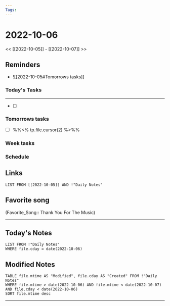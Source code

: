 ```yaml
---
Tags:
---
```

# 2022-10-06
<< [[2022-10-05]] - [[2022-10-07]] >>
## Reminders
- ![[2022-10-05#Tomorrows tasks]]
### Today's Tasks
---
- [ ] 



### Tomorrows tasks
- [ ] %%<% tp.file.cursor(2) %>%%
### Week tasks
### Schedule

## Links
```dataview
LIST FROM [[2022-10-05]] AND !"Daily Notes"
```
## Favorite song
(Favorite_Song:: Thank You For The Music)
___
## Today's Notes
```dataview
LIST FROM !"Daily Notes"
WHERE file.cday = date(2022-10-06)
```
## Modified Notes
```dataview
TABLE file.mtime AS "Modified", file.cday AS "Created" FROM !"Daily Notes" 
WHERE file.mtime > date(2022-10-06) AND file.mtime < date(2022-10-07) AND file.cday < date(2022-10-06)
SORT file.mtime desc
```
___
